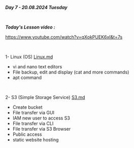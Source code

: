 _**Day 7 - 20.08.2024 Tuesday**_

<br>

_**Today's Lesson video :**_

https://www.youtube.com/watch?v=qXokPUEK6xI&t=7s

<br>

1- Linux (OS) [Linux.md](Linux.md)
- vi and nano text editors
- File backup, edit and display (cat and more commands)
- apt command

<br>

2- S3 (Simple Storage Service) [S3.md](S3.md)
- Create bucket
- File transfer via GUI
- IAM new user to access S3
- File transfer via CLI
- File transfer via S3 Browser
- Public access
- static website hosting

